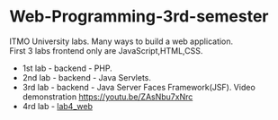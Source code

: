 # Web-Programming-3rd-semester
ITMO University labs. Many ways to build a web application. </br>
First 3 labs frontend only are JavaScript,HTML,CSS.
* 1st lab - backend - PHP.
* 2nd lab - backend - Java Servlets.
* 3rd lab - backend - Java Server Faces Framework(JSF).
  Video demonstration https://youtu.be/ZAsNbu7xNrc
* 4rd lab - [lab4_web](https://github.com/wizarsi/Spring-React-web-application)
